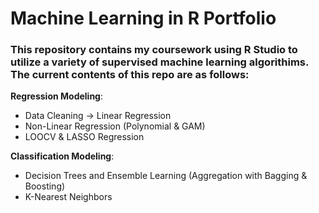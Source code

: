 # Machine Learning in R Portfolio

### This repository contains my coursework using R Studio to utilize a variety of supervised machine learning algorithims. The current contents of this repo are as follows:

**Regression Modeling**:

- Data Cleaning -> Linear Regression
- Non-Linear Regression (Polynomial & GAM)
- LOOCV & LASSO Regression

**Classification Modeling**:

- Decision Trees and Ensemble Learning (Aggregation with Bagging & Boosting)
- K-Nearest Neighbors

